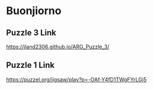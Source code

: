 # Buonjiorno

## Puzzle 3 Link
https://jland2306.github.io/ARG_Puzzle_3/ 

## Puzzle 1 Link
https://puzzel.org/jigsaw/play?p=-OAf-Y4fD1TWgFYrLGj5
